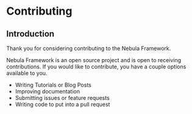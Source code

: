 # Contributing
## Introduction
Thank you for considering contributing to the Nebula Framework.

Nebula Framework is an open source project and is open to receiving contributions. If you would like to contribute, you have a couple options available to you.
* Writing Tutorials or Blog Posts
* Improving documentation
* Submitting issues or feature requests
* Writing code to put into a pull request

